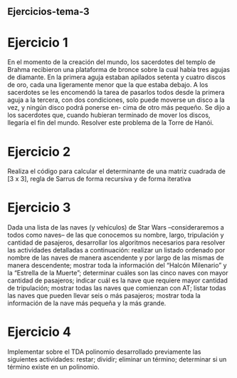 ## Ejercicios-tema-3

# Ejercicio 1
En el momento de la creación del mundo, los sacerdotes del templo de Brahma recibieron una plataforma de bronce sobre la cual había tres agujas de diamante. En la primera aguja estaban apilados setenta y cuatro discos de oro, cada una ligeramente menor que la que estaba debajo. A los sacerdotes se les encomendó la tarea de pasarlos todos desde la primera aguja a la tercera, con dos condiciones, solo puede moverse un disco a la vez, y ningún disco podrá ponerse en- cima de otro más pequeño. Se dijo a los sacerdotes que, cuando hubieran terminado de mover los discos, llegaría el fin del mundo. Resolver este problema de la Torre de Hanói.



# Ejercicio 2
Realiza el  código para calcular el determinante de una matriz cuadrada de [3 x 3], regla de Sarrus de forma recursiva y de forma iterativa



# Ejercicio 3
Dada una lista de las naves (y vehículos) de Star Wars –consideraremos a todos como naves– de las que conocemos su nombre, largo, tripulación y cantidad de pasajeros, desarrollar los algoritmos necesarios para resolver las actividades detalladas a continuación: 
realizar un listado ordenado por nombre de las naves de manera ascendente y por largo de las mismas de manera descendente; 
mostrar toda la información del “Halcón Milenario” y la “Estrella de la Muerte”;
determinar cuáles son las cinco naves con mayor cantidad de pasajeros;
indicar cuál es la nave que requiere mayor cantidad de tripulación;
mostrar todas las naves que comienzan con AT;
listar todas las naves que pueden llevar seis o más pasajeros;
 mostrar toda la información de la nave más pequeña y la más grande.

# Ejercicio 4
Implementar sobre el TDA polinomio desarrollado previamente las siguientes actividades:
 restar;
 dividir;
 eliminar un término;
 determinar si un término existe en un polinomio.
